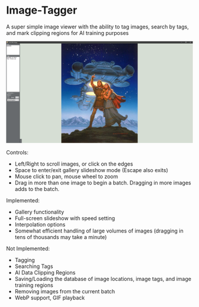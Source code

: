 # Image-Tagger
A super simple image viewer with the ability to tag images, search by tags, and mark clipping regions for AI training purposes

![preview image](ImageTagger_v2.png)

Controls:
* Left/Right to scroll images, or click on the edges
* Space to enter/exit gallery slideshow mode (Escape also exits)
* Mouse click to pan, mouse wheel to zoom
* Drag in more than one image to begin a batch. Dragging in more images adds to the batch.

Implemented:
* Gallery functionality
* Full-screen slideshow with speed setting
* Interpolation options
* Somewhat efficient handling of large volumes of images (dragging in tens of thousands may take a minute)

Not Implemented:
* Tagging
* Searching Tags
* AI Data Clipping Regions
* Saving/Loading the database of image locations, image tags, and image training regions
* Removing images from the current batch
* WebP support, GIF playback
